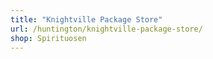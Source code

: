 ```yaml
---
title: "Knightville Package Store"
url: /huntington/knightville-package-store/
shop: Spirituosen
---
```

